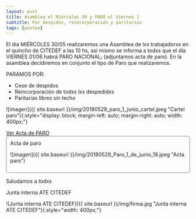 ```yaml
---
layout: post
title: Asamblea el Miércoles 30 y PARO el Viernes 1
subtitle: Por despidos, reincorporación y paritarias
tags: [posteo]
---
```


El día MIÉRCOLES 30/05 realizaremos una Asamblea de lxs trabajadorxs en el quincho de CITEDEF a las 10 hs, así mismo se informa a todxs que el día VIERNES 01/06 habrá PARO NACIONAL; (adjuntamos acta de paro). En la asamblea decidiremos en conjunto el tipo de Paro que realizaremos.

PARAMOS POR:
  - Cese de despidos
  - Reincorporación de todxs lxs despedidxs
  - Paritarias libres sin techo

![imagen]({{ site.baseurl }}/img/20180529_paro_1_junio_cartel.jpeg "Cartel paro"){:style="display: block; margin-left: auto; margin-right: auto; width: 400px;"}

<a data-toggle="collapse" href="#ver_acta" aria-expanded="false" aria-controls="ver_acta">
Ver Acta de PARO
<span class="caret"></span></a>

<div id="ver_acta" class="collapse" markdown="1" style="padding: 10px; border: 1px solid gray; border-radius: 5px;">
Acta de paro

![imagen]({{ site.baseurl }}/img/20180529_Paro_1_de_junio_18.jpeg "Acta paro")

</div>



Saludamos a todxs

Junta interna ATE CITEDEF


![Junta interna ATE CITEDEF]({{ site.baseurl }}/img/firma.jpg "Junta interna ATE CITEDEF"){:style="width: 400px;"}

